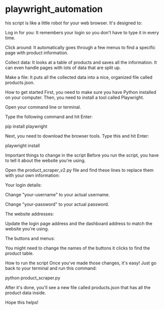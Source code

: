 # playwright_automation
his script is like a little robot for your web browser. It's designed to:

Log in for you: It remembers your login so you don't have to type it in every time.

Click around: It automatically goes through a few menus to find a specific page with product information.

Collect data: It looks at a table of products and saves all the information. It can even handle pages with lots of data that are split up.

Make a file: It puts all the collected data into a nice, organized file called products.json.

How to get started
First, you need to make sure you have Python installed on your computer. Then, you need to install a tool called Playwright.

Open your command line or terminal.

Type the following command and hit Enter:

pip install playwright

Next, you need to download the browser tools. Type this and hit Enter:

playwright install

Important things to change in the script
Before you run the script, you have to tell it about the website you're using.

Open the product_scraper_v2.py file and find these lines to replace them with your own information:

Your login details:

Change "your-username" to your actual username.

Change "your-password" to your actual password.

The website addresses:

Update the login page address and the dashboard address to match the website you're using.

The buttons and menus:

You might need to change the names of the buttons it clicks to find the product table.

How to run the script
Once you've made those changes, it's easy! Just go back to your terminal and run this command:

python product_scraper.py

After it's done, you'll see a new file called products.json that has all the product data inside.

Hope this helps!
